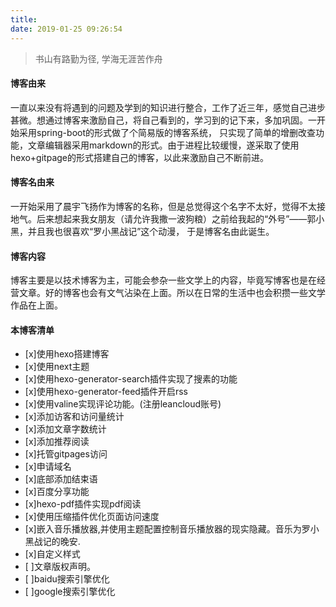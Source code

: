 ```yaml
---
title: 
date: 2019-01-25 09:26:54
---
```


>书山有路勤为径, 学海无涯苦作舟

 #### 博客由来  
  
  一直以来没有将遇到的问题及学到的知识进行整合，工作了近三年，感觉自己进步甚微。想通过博客来激励自己，将自己看到的，学习到的记下来，多加巩固。一开始采用spring-boot的形式做了个简易版的博客系统，
  只实现了简单的增删改查功能，文章编辑器采用markdown的形式。由于进程比较缓慢，遂采取了使用hexo+gitpage的形式搭建自己的博客，以此来激励自己不断前进。

 #### 博客名由来

 一开始采用了晨宇飞扬作为博客的名称，但是总觉得这个名字不太好，觉得不太接地气。后来想起来我女朋友（请允许我撒一波狗粮）之前给我起的“外号”——郭小黑，并且我也很喜欢“罗小黑战记”这个动漫，
 于是博客名由此诞生。

 #### 博客内容

 博客主要是以技术博客为主，可能会参杂一些文学上的内容，毕竟写博客也是在经营文章。好的博客也会有文气沾染在上面。所以在日常的生活中也会积攒一些文学作品在上面。

 #### 本博客清单

- [x]使用hexo搭建博客
- [x]使用next主题
- [x]使用hexo-generator-search插件实现了搜素的功能
- [x]使用hexo-generator-feed插件开启rss
- [x]使用valine实现评论功能。(注册leancloud账号)
- [x]添加访客和访问量统计
- [x]添加文章字数统计
- [x]添加推荐阅读
- [x]托管gitpages访问
- [x]申请域名
- [x]底部添加结束语
- [x]百度分享功能
- [x]hexo-pdf插件实现pdf阅读
- [x]使用压缩插件优化页面访问速度
- [x]嵌入音乐播放器,并使用主题配置控制音乐播放器的现实隐藏。音乐为罗小黑战记的晚安. 
- [x]自定义样式 
- [ ]文章版权声明。
- [ ]baidu搜索引擎优化
- [ ]google搜索引擎优化




